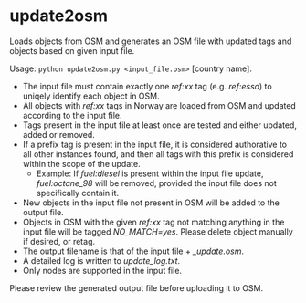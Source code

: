 # update2osm

Loads objects from OSM and generates an OSM file with updated tags and objects based on given input file.

Usage: <code>python update2osm.py <input_file.osm></code> [country name].

* The input file must contain exactly one *ref:xx* tag (e.g. *ref:esso*) to uniqely identify each object in OSM.
* All objects with *ref:xx* tags in Norway are loaded from OSM and updated according to the input file.
* Tags present in the input file at least once are tested and either updated, added or removed.
* If a prefix tag is present in the input file, it is considered authorative to all other instances found, and then all tags with this prefix is considered within the scope of the update.
  - Example: If *fuel:diesel* is present within the input file update, *fuel:octane_98* will be removed, provided the input file does not specifically contain it.
* New objects in the input file not present in OSM will be added to the output file.
* Objects in OSM with the given *ref:xx* tag not matching anything in the input file will be tagged *NO_MATCH=yes*. Please delete object manually if desired, or retag.
* The output filename is that of the input file + *_update.osm*.
* A detailed log is written to *update_log.txt*.
* Only nodes are supported in the input file.

Please review the generated output file before uploading it to OSM.
